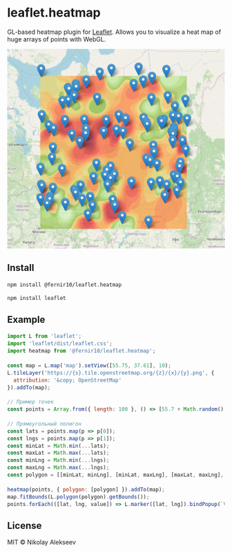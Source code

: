 # leaflet.heatmap

GL-based heatmap plugin for [Leaflet](https://leafletjs.com/). Allows you to visualize a heat map of huge arrays of points with WebGL.

![demo](prtscr.png)

## Install

```bash
npm install @fernir10/leaflet.heatmap
```
```bash
npm install leaflet
```

## Example

```js
import L from 'leaflet';
import 'leaflet/dist/leaflet.css';
import heatmap from '@fernir10/leaflet.heatmap';

const map = L.map('map').setView([55.75, 37.61], 10);
L.tileLayer('https://{s}.tile.openstreetmap.org/{z}/{x}/{y}.png', {
  attribution: '&copy; OpenStreetMap'
}).addTo(map);

// Пример точек
const points = Array.from({ length: 100 }, () => [55.7 + Math.random() * 0.1, 37.55 + Math.random() * 0.1, Math.floor(Math.random() * 30)]);

// Прямоугольный полигон
const lats = points.map(p => p[0]);
const lngs = points.map(p => p[1]);
const minLat = Math.min(...lats);
const maxLat = Math.max(...lats);
const minLng = Math.min(...lngs);
const maxLng = Math.max(...lngs);
const polygon = [[minLat, minLng], [minLat, maxLng], [maxLat, maxLng], [maxLat, minLng], [minLat, minLng]];

heatmap(points, { polygon: [polygon] }).addTo(map);
map.fitBounds(L.polygon(polygon).getBounds());
points.forEach(([lat, lng, value]) => L.marker([lat, lng]).bindPopup(`Value: ${value}`).addTo(map));
```

## License

MIT © Nikolay Alekseev